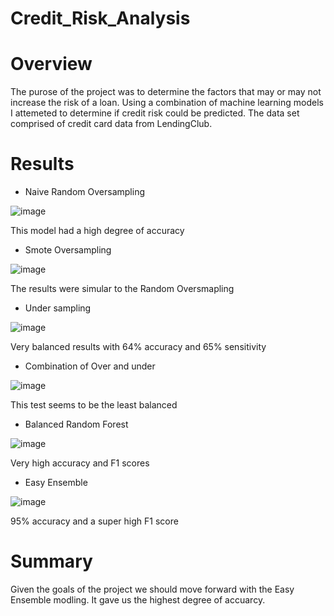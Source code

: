 # Credit_Risk_Analysis
# Overview 
The purose of the project was to determine the factors that may or may not increase the risk of a loan. Using a combination of machine learning models I attemeted to determine if credit risk could be predicted. The data set comprised of credit card data from LendingClub.

# Results
* Naive Random Oversampling

![image](https://user-images.githubusercontent.com/77762219/125158020-12c5f400-e123-11eb-8cb4-63871127a021.png)

This model had a high degree of accuracy

* Smote Oversampling 

![image](https://user-images.githubusercontent.com/77762219/125158031-1e191f80-e123-11eb-990b-ce75b00829ae.png)

The results were simular to the Random Oversmapling

* Under sampling

![image](https://user-images.githubusercontent.com/77762219/125158037-25402d80-e123-11eb-84b8-663306ab8458.png)

Very balanced results with 64% accuracy and 65% sensitivity

* Combination of Over and under

![image](https://user-images.githubusercontent.com/77762219/125158039-2bcea500-e123-11eb-9358-01737d4d80fd.png)

This test seems to be the least balanced

* Balanced Random Forest

![image](https://user-images.githubusercontent.com/77762219/125158057-44d75600-e123-11eb-897a-5d9abcb55812.png)

Very high accuracy and F1 scores

* Easy Ensemble

![image](https://user-images.githubusercontent.com/77762219/125158063-4d2f9100-e123-11eb-8c43-759c652b7253.png)

95% accuracy and a super high F1 score

# Summary
Given the goals of the project we should move forward with the Easy Ensemble modling. It gave us the highest degree of accuarcy.
